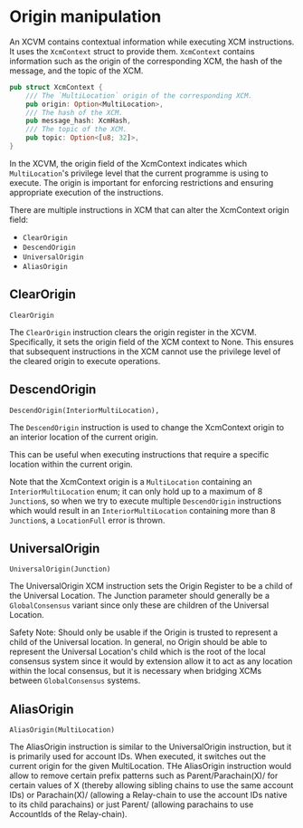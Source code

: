 # Origin manipulation

An XCVM contains contextual information while executing XCM instructions. It uses the `XcmContext`
struct to provide them. `XcmContext` contains information such as the origin of the corresponding
XCM, the hash of the message, and the topic of the XCM.

```rust
pub struct XcmContext {
	/// The `MultiLocation` origin of the corresponding XCM.
	pub origin: Option<MultiLocation>,
	/// The hash of the XCM.
	pub message_hash: XcmHash,
	/// The topic of the XCM.
	pub topic: Option<[u8; 32]>,
}
```

In the XCVM, the origin field of the XcmContext indicates which `MultiLocation`'s privilege level
that the current programme is using to execute. The origin is important for enforcing restrictions
and ensuring appropriate execution of the instructions.

There are multiple instructions in XCM that can alter the XcmContext origin field:

- `ClearOrigin`
- `DescendOrigin`
- `UniversalOrigin`
- `AliasOrigin`

## ClearOrigin

```rust,noplayground
ClearOrigin
```

The `ClearOrigin` instruction clears the origin register in the XCVM. Specifically, it sets the
origin field of the XCM context to None. This ensures that subsequent instructions in the XCM cannot
use the privilege level of the cleared origin to execute operations.

## DescendOrigin

```rust,noplayground
DescendOrigin(InteriorMultiLocation),
```

The `DescendOrigin` instruction is used to change the XcmContext origin to an interior location of
the current origin.

This can be useful when executing instructions that require a specific location within the current
origin.

Note that the XcmContext origin is a `MultiLocation` containing an `InteriorMultiLocation` enum; it
can only hold up to a maximum of 8 `Junction`s, so when we try to execute multiple `DescendOrigin`
instructions which would result in an `InteriorMultiLocation` containing more than 8 `Junction`s, a
`LocationFull` error is thrown.

## UniversalOrigin

```rust,noplayground
UniversalOrigin(Junction)
```

The UniversalOrigin XCM instruction sets the Origin Register to be a child of the Universal
Location. The Junction parameter should generally be a `GlobalConsensus` variant since only these
are children of the Universal Location.

Safety Note: Should only be usable if the Origin is trusted to represent a child of the Universal
location. In general, no Origin should be able to represent the Universal Location's child which is
the root of the local consensus system since it would by extension allow it to act as any location
within the local consensus, but it is necessary when bridging XCMs between `GlobalConsensus`
systems.

## AliasOrigin

```rust,noplayground
AliasOrigin(MultiLocation)
```

The AliasOrigin instruction is similar to the UniversalOrigin instruction, but it is primarily used
for account IDs. When executed, it switches out the current origin for the given MultiLocation. THe
AliasOrigin instruction would allow to remove certain prefix patterns such as Parent/Parachain(X)/
for certain values of X (thereby allowing sibling chains to use the same account IDs) or
Parachain(X)/ (allowing a Relay-chain to use the account IDs native to its child parachains) or just
Parent/ (allowing parachains to use AccountIds of the Relay-chain).
